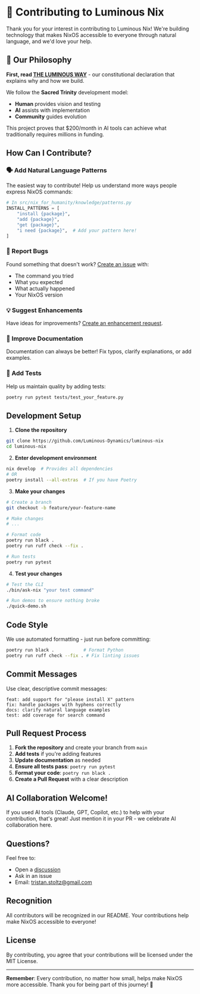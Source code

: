 # 🤝 Contributing to Luminous Nix

Thank you for your interest in contributing to Luminous Nix! We're building technology that makes NixOS accessible to everyone through natural language, and we'd love your help.

## 🌟 Our Philosophy

**First, read [THE LUMINOUS WAY](docs/philosophy/THE_LUMINOUS_WAY.md)** - our constitutional declaration that explains why and how we build.

We follow the **Sacred Trinity** development model:
- **Human** provides vision and testing
- **AI** assists with implementation  
- **Community** guides evolution

This project proves that $200/month in AI tools can achieve what traditionally requires millions in funding.

## How Can I Contribute?

### 🗣️ Add Natural Language Patterns
The easiest way to contribute! Help us understand more ways people express NixOS commands:

```python
# In src/nix_for_humanity/knowledge/patterns.py
INSTALL_PATTERNS = [
    "install {package}",
    "add {package}",
    "get {package}",
    "i need {package}",  # Add your pattern here!
]
```

### 🐛 Report Bugs
Found something that doesn't work? [Create an issue](https://github.com/Luminous-Dynamics/luminous-nix/issues/new?template=bug_report.md) with:
- The command you tried
- What you expected
- What actually happened
- Your NixOS version

### 💡 Suggest Enhancements
Have ideas for improvements? [Create an enhancement request](https://github.com/Luminous-Dynamics/luminous-nix/issues/new?template=enhancement.md).

### 📖 Improve Documentation
Documentation can always be better! Fix typos, clarify explanations, or add examples.

### 🧪 Add Tests
Help us maintain quality by adding tests:
```bash
poetry run pytest tests/test_your_feature.py
```

## Development Setup

1. **Clone the repository**
```bash
git clone https://github.com/Luminous-Dynamics/luminous-nix
cd luminous-nix
```

2. **Enter development environment**
```bash
nix develop  # Provides all dependencies
# OR
poetry install --all-extras  # If you have Poetry
```

3. **Make your changes**
```bash
# Create a branch
git checkout -b feature/your-feature-name

# Make changes
# ...

# Format code
poetry run black .
poetry run ruff check --fix .

# Run tests
poetry run pytest
```

4. **Test your changes**
```bash
# Test the CLI
./bin/ask-nix "your test command"

# Run demos to ensure nothing broke
./quick-demo.sh
```

## Code Style

We use automated formatting - just run before committing:
```bash
poetry run black .           # Format Python
poetry run ruff check --fix . # Fix linting issues
```

## Commit Messages

Use clear, descriptive commit messages:
```
feat: add support for "please install X" pattern
fix: handle packages with hyphens correctly
docs: clarify natural language examples
test: add coverage for search command
```

## Pull Request Process

1. **Fork the repository** and create your branch from `main`
2. **Add tests** if you're adding features
3. **Update documentation** as needed
4. **Ensure all tests pass**: `poetry run pytest`
5. **Format your code**: `poetry run black .`
6. **Create a Pull Request** with a clear description

## AI Collaboration Welcome!

If you used AI tools (Claude, GPT, Copilot, etc.) to help with your contribution, that's great! Just mention it in your PR - we celebrate AI collaboration here.

## Questions?

Feel free to:
- Open a [discussion](https://github.com/Luminous-Dynamics/luminous-nix/discussions)
- Ask in an issue
- Email: tristan.stoltz@gmail.com

## Recognition

All contributors will be recognized in our README. Your contributions help make NixOS accessible to everyone!

## License

By contributing, you agree that your contributions will be licensed under the MIT License.

---

**Remember**: Every contribution, no matter how small, helps make NixOS more accessible. Thank you for being part of this journey! 🙏
